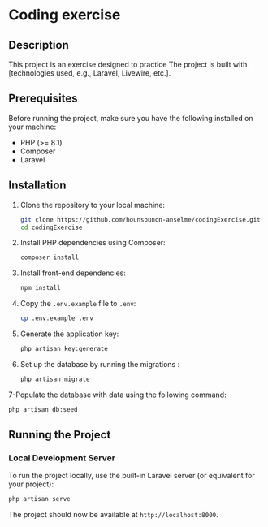 # Coding exercise

## Description

This project is an exercise designed to practice
The project is built with [technologies used, e.g., Laravel, Livewire, etc.].

## Prerequisites

Before running the project, make sure you have the following installed on your machine:

-   PHP (>= 8.1)
-   Composer
-   Laravel

## Installation

1. Clone the repository to your local machine:

    ```bash
    git clone https://github.com/hounsounon-anselme/codingExercise.git
    cd codingExercise
    ```

2. Install PHP dependencies using Composer:

    ```bash
    composer install
    ```

3. Install front-end dependencies:

    ```bash
    npm install
    ```

4. Copy the `.env.example` file to `.env`:

    ```bash
    cp .env.example .env
    ```

5. Generate the application key:

    ```bash
    php artisan key:generate
    ```

6. Set up the database by running the migrations :

    ```bash
    php artisan migrate
    ```

7-Populate the database with data using the following command:

```bash
php artisan db:seed
```

## Running the Project

### Local Development Server

To run the project locally, use the built-in Laravel server (or equivalent for your project):

```bash
php artisan serve
```

The project should now be available at `http://localhost:8000`.
